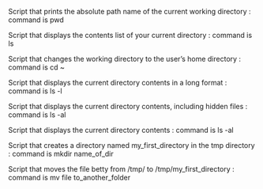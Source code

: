 Script that prints the absolute path name of the current working directory : command is pwd

Script that displays the contents list of your current directory : command is ls

Script that changes the working directory to the user’s home directory : command is cd ~

Script that displays the current directory contents in a long format : command is ls -l

Script that displays the current directory contents, including hidden files : command is ls -al

Script that displays the current directory contents : command is ls -al

Script that creates a directory named my_first_directory in the tmp directory : command is mkdir name_of_dir

Script that moves the file betty from /tmp/ to /tmp/my_first_directory : command is mv file to_another_folder

